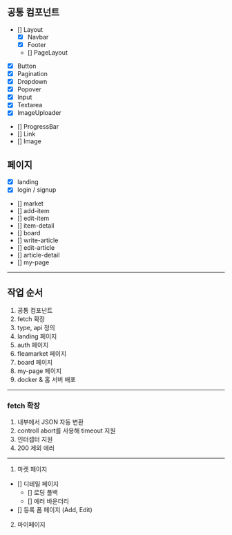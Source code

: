 ## 공통 컴포넌트

- [] Layout
  - [x] Navbar
  - [x] Footer
  - [] PageLayout
- [x] Button
- [x] Pagination
- [x] Dropdown
- [x] Popover
- [x] Input
- [x] Textarea
- [x] ImageUploader
- [] ProgressBar
- [] Link
- [] Image

## 페이지

- [x] landing
- [x] login / signup
- [] market
- [] add-item
- [] edit-item
- [] item-detail
- [] board
- [] write-article
- [] edit-article
- [] article-detail
- [] my-page

---

## 작업 순서

1. 공통 컴포넌트
2. fetch 확장
3. type, api 정의
4. landing 페이지
5. auth 페이지
6. fleamarket 페이지
7. board 페이지
8. my-page 페이지
9. docker & 홈 서버 배포

---

### fetch 확장

1. 내부에서 JSON 자동 변환
2. controll abort를 사용해 timeout 지원
3. 인터셉터 지원
4. 200 제외 에러

---

1. 마켓 페이지

- [] 디테일 페이지
  - [] 로딩 폴백
  - [] 에러 바운더리
- [] 등록 폼 페이지 (Add, Edit)

2. 마이페이지
